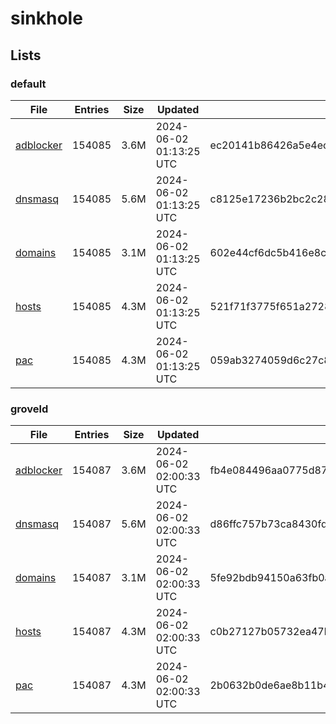 # sinkhole

## Lists

### default

|File|Entries|Size|Updated|Hash|
|-|-|-|-|-|
|[adblocker](https://raw.githubusercontent.com/groveld/sinkhole/lists/default/adblocker.txt)|154085|3.6M|2024-06-02 01:13:25 UTC|ec20141b86426a5e4ec28850436a0b212f99df466a056f62479bed779850b84e|
|[dnsmasq](https://raw.githubusercontent.com/groveld/sinkhole/lists/default/dnsmasq.txt)|154085|5.6M|2024-06-02 01:13:25 UTC|c8125e17236b2bc2c28653a57bf8522d65c057e870d7bef0bad2eef5826fe3ea|
|[domains](https://raw.githubusercontent.com/groveld/sinkhole/lists/default/domains.txt)|154085|3.1M|2024-06-02 01:13:25 UTC|602e44cf6dc5b416e8cffb02a695ea3ab888ed4aa27003cb54f5a34f1b06a1c1|
|[hosts](https://raw.githubusercontent.com/groveld/sinkhole/lists/default/hosts.txt)|154085|4.3M|2024-06-02 01:13:25 UTC|521f71f3775f651a2728f27153a461c7b47649c4ae128ae98211f680fe031a86|
|[pac](https://raw.githubusercontent.com/groveld/sinkhole/lists/default/pac.txt)|154085|4.3M|2024-06-02 01:13:25 UTC|059ab3274059d6c27c8b4956004771eff069788fd0748607e973428a4ec37b2b|

### groveld

|File|Entries|Size|Updated|Hash|
|-|-|-|-|-|
|[adblocker](https://raw.githubusercontent.com/groveld/sinkhole/lists/groveld/adblocker.txt)|154087|3.6M|2024-06-02 02:00:33 UTC|fb4e084496aa0775d87d6bc619a5366b5a441007c73d89b34f8cdad380db17b5|
|[dnsmasq](https://raw.githubusercontent.com/groveld/sinkhole/lists/groveld/dnsmasq.txt)|154087|5.6M|2024-06-02 02:00:33 UTC|d86ffc757b73ca8430fd17ea2489bc4d2b0ff2c0b350d274274a651531fb70d6|
|[domains](https://raw.githubusercontent.com/groveld/sinkhole/lists/groveld/domains.txt)|154087|3.1M|2024-06-02 02:00:33 UTC|5fe92bdb94150a63fb0ae142fa60b6c95486a25738c48c7c022341c8e04a940f|
|[hosts](https://raw.githubusercontent.com/groveld/sinkhole/lists/groveld/hosts.txt)|154087|4.3M|2024-06-02 02:00:33 UTC|c0b27127b05732ea47bbeb24925f82adc86a429e7ffe5493efcaf7e03039130e|
|[pac](https://raw.githubusercontent.com/groveld/sinkhole/lists/groveld/pac.txt)|154087|4.3M|2024-06-02 02:00:33 UTC|2b0632b0de6ae8b11b4e2d06ea60c09ab7666d5936affb7db851e7f86ec4ad01|
